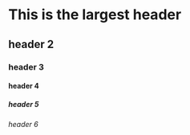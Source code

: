 # This is the largest header 
## header 2
### header 3
#### header 4
##### header 5
###### header 6
